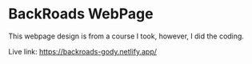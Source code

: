 # BackRoads WebPage

This webpage design is from a course I took, however, I did the coding.

Live link: https://backroads-gody.netlify.app/
